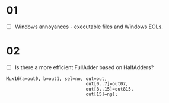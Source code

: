 # 01

- [ ] Windows annoyances - executable files and Windows EOLs.

# 02

- [ ] Is there a more efficient FullAdder based on HalfAdders?

``` hdl
Mux16(a=out0, b=out1, sel=no, out=out,
                              out[0..7]=out07,
                              out[8..15]=out815,
                              out[15]=ng);
```


